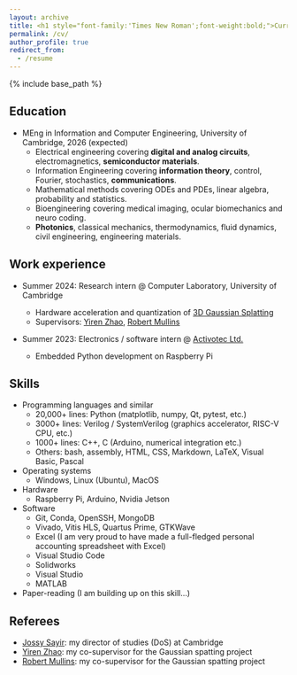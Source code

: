```yaml
---
layout: archive
title: <h1 style="font-family:'Times New Roman';font-weight:bold;">Curriculum Vitae Henrici</h1>
permalink: /cv/
author_profile: true
redirect_from:
  - /resume
---
```


{% include base_path %}

## Education

* MEng in Information and Computer Engineering, University of Cambridge, 2026 (expected)
  * Electrical engineering covering **digital and analog circuits**, electromagnetics, **semiconductor materials**.
  * Information Engineering covering **information theory**, control, Fourier, stochastics, **communications**.
  * Mathematical methods covering ODEs and PDEs, linear algebra, probability and statistics.
  * Bioengineering covering medical imaging, ocular biomechanics and neuro coding.
  * **Photonics**, classical mechanics, thermodynamics, fluid dynamics, civil engineering, engineering materials.

## Work experience

* Summer 2024: Research intern @ Computer Laboratory, University of Cambridge
  * Hardware acceleration and quantization of [3D Gaussian Splatting]((https://repo-sam.inria.fr/fungraph/3d-gaussian-splatting/))
  * Supervisors: [Yiren Zhao](https://aaron-zhao123.github.io/), [Robert Mullins](https://www.cl.cam.ac.uk/~rdm34/)

* Summer 2023: Electronics / software intern @ [Activotec Ltd.](https://activotec.com/)
  * Embedded Python development on Raspberry Pi
  
## Skills

* Programming languages and similar
  * 20,000+ lines: Python (matplotlib, numpy, Qt, pytest, etc.)
  * 3000+ lines: Verilog / SystemVerilog (graphics accelerator, RISC-V CPU, etc.)
  * 1000+ lines: C++, C (Arduino, numerical integration etc.)
  * Others: bash, assembly, HTML, CSS, Markdown, LaTeX, Visual Basic, Pascal
* Operating systems
  * Windows, Linux (Ubuntu), MacOS
* Hardware
  * Raspberry Pi, Arduino, Nvidia Jetson
* Software
  * Git, Conda, OpenSSH, MongoDB
  * Vivado, Vitis HLS, Quartus Prime, GTKWave
  * Excel (I am very proud to have made a full-fledged personal accounting spreadsheet with Excel)
  * Visual Studio Code
  * Solidworks
  * Visual Studio
  * MATLAB
* Paper-reading (I am building up on this skill...)

## Referees

* [Jossy Sayir](https://www.eng.cam.ac.uk/profiles/js851): my director of studies (DoS) at Cambridge
* [Yiren Zhao](https://aaron-zhao123.github.io/): my co-supervisor for the Gaussian spatting project
* [Robert Mullins](https://www.cl.cam.ac.uk/~rdm34/): my co-supervisor for the Gaussian spatting project

<!-- ## Publications

  <ul>{% for post in site.publications reversed %}
    {% include archive-single-cv.html %}
  {% endfor %}</ul>
  
## Talks

  <ul>{% for post in site.talks reversed %}
    {% include archive-single-talk-cv.html  %}
  {% endfor %}</ul>
  
## Teaching

  <ul>{% for post in site.teaching reversed %}
    {% include archive-single-cv.html %}
  {% endfor %}</ul>
  
## Service and leadership

* Currently signed in to 43 different slack teams -->
